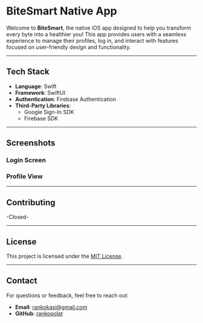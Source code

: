 # **BiteSmart Native App**

Welcome to **BiteSmart**, the native iOS app designed to help you transform every byte into a healthier you! This app provides users with a seamless experience to manage their profiles, log in, and interact with features focused on user-friendly design and functionality.

---

## **Tech Stack**

- **Language**: Swift
- **Framework**: SwiftUI
- **Authentication**: Firebase Authentication
- **Third-Party Libraries**:
  - Google Sign-In SDK
  - Firebase SDK

---

## **Screenshots**

### Login Screen

### Profile View

---

## **Contributing**

-Closed-

---

## **License**

This project is licensed under the [MIT License](LICENSE).

---

## **Contact**

For questions or feedback, feel free to reach out:
- **Email**: rankokasi@gmail.com
- **GitHub**: [rankopolat](https://github.com/rankopolat)
